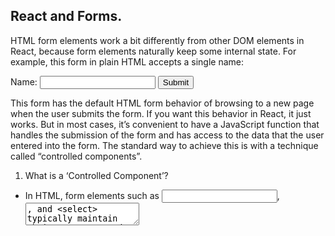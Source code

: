 ## React and Forms.

HTML form elements work a bit differently from other DOM elements in React, because form elements naturally keep some internal state. For example, this form in plain HTML accepts a single name:

<form>
  <label>
    Name:
    <input type="text" name="name" />
  </label>
  <input type="submit" value="Submit" />
</form>

This form has the default HTML form behavior of browsing to a new page when the user submits the form. If you want this behavior in React, it just works. But in most cases, it’s convenient to have a JavaScript function that handles the submission of the form and has access to the data that the user entered into the form. The standard way to achieve this is with a technique called “controlled components”.

1. What is a ‘Controlled Component’?

- In HTML, form elements such as <input>, <textarea>, and <select> typically maintain their own state and update it based on user input. In React, mutable state is typically kept in the state property of components, and only updated with setState(). We can combine the two by making the React state be the “single source of truth”. Then the React component that renders a form also controls what happens in that form on subsequent user input. An input form element whose value is controlled by React in this way is called a “controlled component”.


2. Should we wait to store the users responses from the form into state when they submit the form OR should we update the state with their responses as soon as they enter them? Why.

3. How do we target what the user is entering if we have an event handler on an input field?

#The Conditional (Ternary) Operator Explained. 

##Why would we use a Ternary Operator?

- Using a conditional, like an if statement, allows us to specify that a certain block of code should be executed if a certain condition is met. But, we can right the same if/else statement using one line, this shorter code yields us the same result


 if(x===y){
 console.log(true);
  } else {
 console.log(false);
  }

  console.log((age >= 21) ? "Enjoy your drink!" : "Sorry, you're not old enough.");

